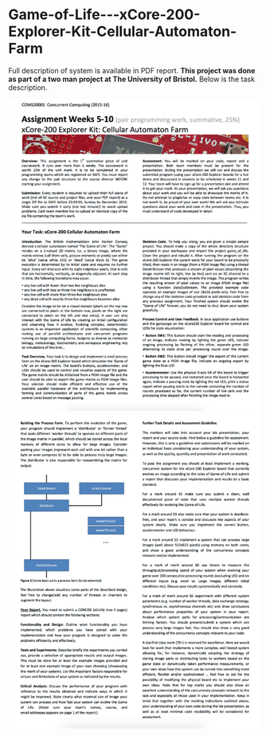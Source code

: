 # Game-of-Life---xCore-200-Explorer-Kit-Cellular-Automaton-Farm
Full description of system is available in PDF report. **This project was done as part of a two man project at The University of Bristol.**
Below is the task description.

![](https://github.com/VK432/Game-of-Life---xCore-200-Explorer-Kit-Cellular-Automaton-Farm/blob/master/Task1.png)
![](https://github.com/VK432/Game-of-Life---xCore-200-Explorer-Kit-Cellular-Automaton-Farm/blob/master/Task2.png)
